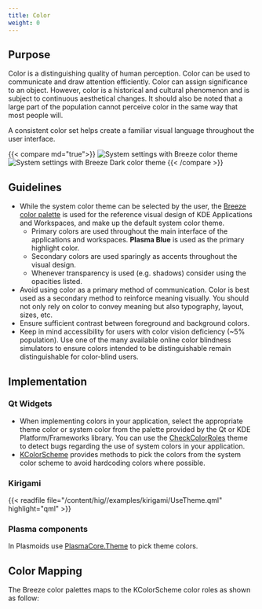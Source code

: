 ```yaml
---
title: Color
weight: 0
---
```


Purpose
-------

Color is a distinguishing quality of human perception. Color can be used
to communicate and draw attention efficiently. Color can assign
significance to an object. However, color is a historical and cultural
phenomenon and is subject to continuous aesthetical changes. It should
also be noted that a large part of the population cannot perceive color
in the same way that most people will.

A consistent color set helps create a familiar visual language
throughout the user interface.

{{< compare md="true">}}
![System settings with Breeze color theme](/hig/Systemsettings.png)
![System settings with Breeze Dark color theme](/hig/Systemsettings-dark.png)
{{< /compare >}}

Guidelines
----------

-   While the system color theme can be selected by the user, the
    [Breeze color palette](../color/default) is
    used for the reference visual design of KDE Applications and
    Workspaces, and make up the default system color theme.
    -   Primary colors are used throughout the main interface of the
        applications and workspaces. **Plasma Blue** is used as the
        primary highlight color.
    -   Secondary colors are used sparingly as accents throughout the
        visual design.
    -   Whenever transparency is used (e.g. shadows) consider using the
        opacities listed.
-   Avoid using color as a primary method of communication. Color is
    best used as a secondary method to reinforce meaning visually. You
    should not only rely on color to convey meaning but also typography,
    layout, sizes, etc.
-   Ensure sufficient contrast between foreground and background colors.
-   Keep in mind accessibility for users with color vision deficiency
    (\~5% population). Use one of the many available online color
    blindness simulators to ensure colors intended to be distinguishable
    remain distinguishable for color-blind users.

Implementation
--------------

### Qt Widgets

-   When implementing colors in your application, select the appropriate
    theme color or system color from the palette provided by the Qt or
    KDE Platform/Frameworks library. You can use the
    [CheckColorRoles](https://store.kde.org/p/1001640/) theme to detect
    bugs regarding the use of system colors in your application.
-   [KColorScheme](http://api.kde.org/frameworks-api/frameworks5-apidocs/kconfigwidgets/html/classKColorScheme.html)
    provides methods to pick the colors from the system color scheme to
    avoid hardcoding colors where possible.

### Kirigami

{{< readfile file="/content/hig//examples/kirigami/UseTheme.qml" highlight="qml" >}}

### Plasma components

In Plasmoids use
[PlasmaCore.Theme](https://api.kde.org/frameworks/plasma-framework/html/classPlasma_1_1QuickTheme.html)
to pick theme colors.

Color Mapping
-------------

The Breeze color palettes maps to the KColorScheme color roles as shown
as follow:

